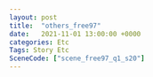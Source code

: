 ```yaml
---
layout: post
title:  "others_free97"
date:   2021-11-01 13:00:00 +0000
categories: Etc
Tags: Story Etc
SceneCode: ["scene_free97_q1_s20"]
---
```

